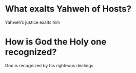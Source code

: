 # What exalts Yahweh of Hosts?

Yahweh’s justice exalts him

# How is God the Holy one recognized?

God is recognized by his righteous dealings.
